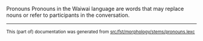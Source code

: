 Pronouns
Pronouns in the Waiwai language are words that may replace nouns or refer to participants in the conversation.

* * *

<small>This (part of) documentation was generated from [src/fst/morphology/stems/pronouns.lexc](https://github.com/giellalt/lang-waw/blob/main/src/fst/morphology/stems/pronouns.lexc)</small>
